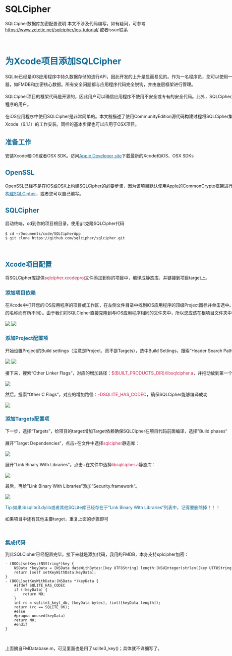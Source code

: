 # SQLCipher
SQLCipher数据库加密配置说明
本文不涉及代码编写，如有疑问，可参考<a href="https://www.zetetic.net/sqlcipher/ios-tutorial/">https://www.zetetic.net/sqlcipher/ios-tutorial/</a>
或者issue联系

<!DOCTYPE html>
<html>
<body>
<div style="width: 1200px;">
	<br>
	<h1 style="color: #146a94;">为Xcode项目添加SQLCipher</h1>
	<p style="line-height: 25px;">SQLite已经是iOS应用程序中持久数据存储的流行API，因此开发的上升是显而易见的。作为一名程序员，您可以使用一个稳定的，经过充分记录的API，它可以在Objective-C中提供许多好的包装器，如FMDB和加密核心数据。所有安全问题都与应用程序代码完全脱钩，并由底层框架进行管理。
	<p style="line-height: 25px;">SQLCipher项目的框架代码是开源的，因此用户可以确信应用程序不使用不安全或专有的安全代码。此外，SQLCipher还可以在Android，Linux，OSX和Windows上编译，用于开发跨平台应用程序的用户。</p>
	<p style="line-height: 25px;">在iOS应用程序中使用SQLCipher是非常简单的。本文档描述了使用CommunityEdition源代码构建过程将SQLCipher集成到现有的iOS项目中。本教程假定您熟悉基本的iOS应用程序开发和Xcode（6.1.1）的工作安装。同样的基本步骤也可以应用于OSX项目。</p>
	<h2 style="color: #146a94;">准备工作</h2>
	<p style="line-height: 25px;">安装Xcode和iOS或者OSX SDK。访问<a style="color: #146a94;" href="https://developer.apple.com/xcode/">Apple Developer site</a>下载最新的Xcode和iOS、OSX SDKs</p>
	<h2 style="color: #146a94;">OpenSSL</h2>
	<p style="line-height: 25px;">OpenSSL已经不是在iOS或OSX上构建SQLCipher的必要步骤，因为该项目默认使用Apple的CommonCrypto框架进行硬件加速加密。如果您愿意，您仍然可以使用<a style="color: #146a94;" href="https://www.zetetic.net/blog/2013/6/27/sqlcipher-220-release.html">其他加密程序（如OpenSSL）构建SQLCipher</a>，或者您可以自己编写。</p>
	<h2 style="color: #146a94;">SQLCipher</h2>
	<p style="line-height: 25px;">启动终端，cd到你的项目根目录，使用git克隆SQLCipher代码</p>
	<pre><code>$ cd ~/Documents/code/SQLCipherApp
$ git clone https://github.com/sqlcipher/sqlcipher.git</code></pre>
<br>
	<h2 style="color: #146a94;">Xcode项目配置</h2>
	<p style="line-height: 25px;">将SQLCipher库提供<font color="#c7254e">sqlcipher.xcodeproj</font>文件添加到你的项目中，编译成静态库，并链接到项目target上。</p>
	<h3 style="color: #146a94;">添加项目依赖</h3>
	<p style="line-height: 25px;">在Xcode中打开您的iOS应用程序的项目或工作区，在左侧文件目录中找到iOS应用程序的顶级Project图标并单击选中。右键单击该处，然后选择<font color="#146a94">“Add Files to 'XXX'”</font>（XXX将根据您的应用程序的名称而有所不同）。由于我们将SQLCipher直接克隆到与iOS应用程序相同的文件夹中，所以您应该在根项目文件夹中看到一个<font color="#c7254e">sqlcipher</font>文件夹。打开此文件夹并选择<font color="#c7254e">sqlcipher.xcodeproj</font>:</p>
	<img src="https://github.com/jakajacky/SQLCipher/blob/master/img/add-sqlcipher-project-file.png"></img>
	<img src="https://github.com/jakajacky/SQLCipher/blob/master/img/select-sqlcipher-project-file.png"></img>
<br>
	<h3 style="color: #146a94;">添加Project配置项</h3>
	<p style="line-height: 25px;">开始设置Project的Build settings（注意是Project，而不是Targets），选中Build Settings，搜索“Header Search Paths”，对应的增加路径：<font color="#c7254e">$(PROJECT_DIR)/sqlcipher</font>:</p>
	<img src="https://github.com/jakajacky/SQLCipher/blob/master/img/tech.png"></img>
	<img src="https://github.com/jakajacky/SQLCipher/blob/master/img/sqlcipher-xcode-header-search-paths.png"></img>
	<p style="line-height: 25px;">接下来，搜索“Other Linker Flags”，对应的增加路径：<font color="#c7254e">$(BUILT_PRODUCTS_DIR)/libsqlcipher.a</font>，并拖动放到第一个位置，以确保SQLCipher是第一个被链入你的项目的静态库</p>
	<img src="https://github.com/jakajacky/SQLCipher/blob/master/img/sqlcipher-xcode-other-linker-flags.png"></img>
	<p style="line-height: 25px;">然后，搜索“Other C Flags”，对应的增加路径：<font color="#c7254e">-DSQLITE_HAS_CODEC</font>，确保SQLCipher能够编译成功</p>
	<img src="https://github.com/jakajacky/SQLCipher/blob/master/img/sqlcipher-xcode-other-c-flags.png"></img>
<br>
	<h3 style="color: #146a94;">添加Targets配置项</h3>
	<p style="line-height: 25px;">下一步，选择“Targets”，给项目的target增加Target依赖确保SQLCipher在项目代码前面编译，选择”Build phases“</p>
	<p style="line-height: 25px;">展开”Target Dependencies“，点击<font color="#c7254e">+</font>在文件中选择<font color="#c7254e">sqlcipher</font>静态库：</p>
	<img src="https://github.com/jakajacky/SQLCipher/blob/master/img/sqlcipher-xcode-select-target-dependency.png"></img>
	<p style="line-height: 25px;">展开”Link Binary With Libraries“，点击<font color="#c7254e">+</font>在文件中选择<font color="#c7254e">libsqlcipher.a</font>静态库：</p>
	<img src="https://github.com/jakajacky/SQLCipher/blob/master/img/sqlcipher-xcode-link-binary-with-libraries.png"></img>
	<p style="line-height: 25px;">最后，再给”Link Binary With Libraries“添加”Security.framework“。</p>
	<img src="https://github.com/jakajacky/SQLCipher/blob/master/img/sqlcipher-add-security-framework.png"></img>
	<p style="line-height: 25px;color: #146a94">Tip:如果libsqlite3.dylib或者其他SQLite库已经存在于”Link Binary With Libraries“列表中，记得要删除掉！！！</p>
	<p>如果项目中还有其他主要target，重复上面的步骤即可</p>

<br>
	<h3 style="color: #146a94;">集成代码</h3>
	<p>到此SQLCipher已经配置完毕，接下来就是添加代码，我用的FMDB，本身支持splcipher加密：</p>
	<pre><code>- (BOOL)setKey:(NSString*)key {
    NSData *keyData = [NSData dataWithBytes:[key UTF8String] length:(NSUInteger)strlen([key UTF8String])];
    return [self setKeyWithData:keyData];
}
- (BOOL)setKeyWithData:(NSData *)keyData {
    #ifdef SQLITE_HAS_CODEC
    if (!keyData) {
        return NO;
    }    
    int rc = sqlite3_key(_db, [keyData bytes], (int)[keyData length]);
    return (rc == SQLITE_OK);
    #else
    #pragma unused(keyData)
    return NO;
    #endif
}</code></pre>
	<br>
	<p>上面摘自FMDatabase.m，可见里面也是用了sqlite3_key()；具体就不详细写了。</p>
</div>
</body>
</html>
